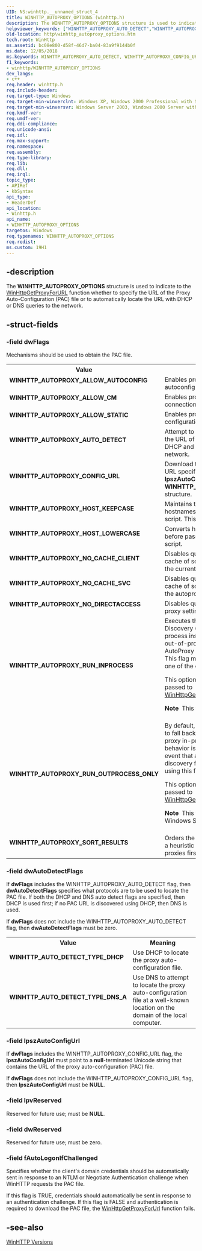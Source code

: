```yaml
---
UID: NS:winhttp.__unnamed_struct_4
title: WINHTTP_AUTOPROXY_OPTIONS (winhttp.h)
description: The WINHTTP_AUTOPROXY_OPTIONS structure is used to indicate to the WinHttpGetProxyForURL function whether to specify the URL of the Proxy Auto-Configuration (PAC) file or to automatically locate the URL with DHCP or DNS queries to the network.helpviewer_keywords: ["WINHTTP_AUTOPROXY_AUTO_DETECT","WINHTTP_AUTOPROXY_CONFIG_URL","WINHTTP_AUTOPROXY_NO_CACHE_CLIENT","WINHTTP_AUTOPROXY_NO_CACHE_SVC","WINHTTP_AUTOPROXY_NO_DIRECTACCESS","WINHTTP_AUTOPROXY_OPTIONS","WINHTTP_AUTOPROXY_OPTIONS structure [HTTP]","WINHTTP_AUTOPROXY_RUN_INPROCESS","WINHTTP_AUTOPROXY_RUN_OUTPROCESS_ONLY","WINHTTP_AUTOPROXY_SORT_RESULTS","WINHTTP_AUTO_DETECT_TYPE_DHCP","WINHTTP_AUTO_DETECT_TYPE_DNS_A","http.winhttp_autoproxy_options","winhttp/WINHTTP_AUTOPROXY_OPTIONS"]
old-location: http\winhttp_autoproxy_options.htm
tech.root: WinHttp
ms.assetid: bc08e800-d58f-46d7-ba04-83a9f9144b0f
ms.date: 12/05/2018
ms.keywords: WINHTTP_AUTOPROXY_AUTO_DETECT, WINHTTP_AUTOPROXY_CONFIG_URL, WINHTTP_AUTOPROXY_NO_CACHE_CLIENT, WINHTTP_AUTOPROXY_NO_CACHE_SVC, WINHTTP_AUTOPROXY_NO_DIRECTACCESS, WINHTTP_AUTOPROXY_OPTIONS, WINHTTP_AUTOPROXY_OPTIONS structure [HTTP], WINHTTP_AUTOPROXY_RUN_INPROCESS, WINHTTP_AUTOPROXY_RUN_OUTPROCESS_ONLY, WINHTTP_AUTOPROXY_SORT_RESULTS, WINHTTP_AUTO_DETECT_TYPE_DHCP, WINHTTP_AUTO_DETECT_TYPE_DNS_A, http.winhttp_autoproxy_options, winhttp/WINHTTP_AUTOPROXY_OPTIONS
f1_keywords:
- winhttp/WINHTTP_AUTOPROXY_OPTIONS
dev_langs:
- c++
req.header: winhttp.h
req.include-header: 
req.target-type: Windows
req.target-min-winverclnt: Windows XP, Windows 2000 Professional with SP3 [desktop apps only]
req.target-min-winversvr: Windows Server 2003, Windows 2000 Server with SP3 [desktop apps only]
req.kmdf-ver: 
req.umdf-ver: 
req.ddi-compliance: 
req.unicode-ansi: 
req.idl: 
req.max-support: 
req.namespace: 
req.assembly: 
req.type-library: 
req.lib: 
req.dll: 
req.irql: 
topic_type:
- APIRef
- kbSyntax
api_type:
- HeaderDef
api_location:
- Winhttp.h
api_name:
- WINHTTP_AUTOPROXY_OPTIONS
targetos: Windows
req.typenames: WINHTTP_AUTOPROXY_OPTIONS
req.redist: 
ms.custom: 19H1
---
```


## -description

The <b>WINHTTP_AUTOPROXY_OPTIONS</b> structure is used to indicate to the <a href="https://docs.microsoft.com/windows/desktop/api/winhttp/nf-winhttp-winhttpgetproxyforurl">WinHttpGetProxyForURL</a> function whether to specify the URL of the Proxy Auto-Configuration (PAC) file or to automatically locate the URL with DHCP or DNS queries to the network.

## -struct-fields

### -field dwFlags

Mechanisms should be used to obtain the PAC file.

<table>
<tr>
<th>Value</th>
<th>Meaning</th>
</tr>
<tr>
<tr>
<td width="40%"><a id="WINHTTP_AUTOPROXY_ALLOW_AUTOCONFIG"></a><a id="winhttp_autoproxy_allow_autoconfig"></a><dl>
<dt><b>WINHTTP_AUTOPROXY_ALLOW_AUTOCONFIG</b></dt>
</dl>
</td>
<td width="60%">
Enables proxy detection via autoconfig URL.

</td>
</tr>
<tr>
<td width="40%"><a id="WINHTTP_AUTOPROXY_ALLOW_CM"></a><a id="winhttp_autoproxy_allow_cm"></a><dl>
<dt><b>WINHTTP_AUTOPROXY_ALLOW_CM</b></dt>
</dl>
</td>
<td width="60%">
Enables proxy detection via connection manager.

</td>
</tr>
<td width="40%"><a id="WINHTTP_AUTOPROXY_ALLOW_STATIC"></a><a id="winhttp_autoproxy_allow_static"></a><dl>
<dt><b>WINHTTP_AUTOPROXY_ALLOW_STATIC</b></dt>
</dl>
</td>
<td width="60%">
Enables proxy detection via static configuration.

</td>
</tr>
<tr>
<td width="40%"><a id="WINHTTP_AUTOPROXY_AUTO_DETECT"></a><a id="winhttp_autoproxy_auto_detect"></a><dl>
<dt><b>WINHTTP_AUTOPROXY_AUTO_DETECT</b></dt>
</dl>
</td>
<td width="60%">
Attempt to automatically discover the URL of the PAC file using both DHCP and DNS queries to the local network.

</td>
</tr>
<tr>
<td width="40%"><a id="WINHTTP_AUTOPROXY_CONFIG_URL"></a><a id="winhttp_autoproxy_config_url"></a><dl>
<dt><b>WINHTTP_AUTOPROXY_CONFIG_URL</b></dt>
</dl>
</td>
<td width="60%">
Download the PAC file from the URL specified by <b>lpszAutoConfigUrl</b> in the <b>WINHTTP_AUTOPROXY_OPTIONS</b> structure.

</td>
</tr>
<tr>
<td width="40%"><a id="WINHTTP_AUTOPROXY_HOST_KEEPCASE"></a><a id="winhttp_autoproxy_host_keepcase"></a><dl>
<dt><b>WINHTTP_AUTOPROXY_HOST_KEEPCASE</b></dt>
</dl>
</td>
<td width="60%">
Maintains the case of the hostnames passed to the PAC script. This is the default behavior.

</td>
</tr>
<tr>
<td width="40%"><a id="WINHTTP_AUTOPROXY_HOST_LOWERCASE"></a><a id="winhttp_autoproxy_host_lowercase"></a><dl>
<dt><b>WINHTTP_AUTOPROXY_HOST_LOWERCASE</b></dt>
</dl>
</td>
<td width="60%">
Converts hostnames to lowercase before passing them to the PAC script.

</td>
</tr>
<tr>
<td width="40%"><a id="WINHTTP_AUTOPROXY_NO_CACHE_CLIENT"></a><a id="winhttp_autoproxy_no_cache_client"></a><dl>
<dt><b>WINHTTP_AUTOPROXY_NO_CACHE_CLIENT</b></dt>
</dl>
</td>
<td width="60%">
Disables querying a host to proxy cache of script execution results in the current process.

</td>
</tr>
<tr>
<td width="40%"><a id="WINHTTP_AUTOPROXY_NO_CACHE_SVC"></a><a id="winhttp_autoproxy_no_cache_svc"></a><dl>
<dt><b>WINHTTP_AUTOPROXY_NO_CACHE_SVC</b></dt>
</dl>
</td>
<td width="60%">
Disables querying a host to proxy cache of script execution results in the autoproxy service.

</td>
</tr>
<tr>
<td width="40%"><a id="WINHTTP_AUTOPROXY_NO_DIRECTACCESS"></a><a id="winhttp_autoproxy_no_directaccess"></a><dl>
<dt><b>WINHTTP_AUTOPROXY_NO_DIRECTACCESS</b></dt>
</dl>
</td>
<td width="60%">
Disables querying Direct Access proxy settings for this request.

</td>
</tr>
<tr>
<td width="40%"><a id="WINHTTP_AUTOPROXY_RUN_INPROCESS"></a><a id="winhttp_autoproxy_run_inprocess"></a><dl>
<dt><b>WINHTTP_AUTOPROXY_RUN_INPROCESS</b></dt>
</dl>
</td>
<td width="60%">
Executes the Web Proxy Auto-Discovery (WPAD) protocol in-process instead of delegating to an out-of-process WinHTTP AutoProxy Service, if available. This flag must be combined with one of the other flags.

This option has no effect when passed to <a href="https://docs.microsoft.com/windows/desktop/api/winhttp/nf-winhttp-winhttpgetproxyforurlex">WinHttpGetProxyForUrlEx</a>.

<div class="alert"><b>Note</b>  This flag is deprecated.</div>
<div> </div>


</td>
</tr>
<tr>
<td width="40%"><a id="WINHTTP_AUTOPROXY_RUN_OUTPROCESS_ONLY"></a><a id="winhttp_autoproxy_run_outprocess_only"></a><dl>
<dt><b>WINHTTP_AUTOPROXY_RUN_OUTPROCESS_ONLY</b></dt>
</dl>
</td>
<td width="60%">
By default, WinHTTP is configured to fall back to auto-discover a proxy in-process. If this fallback behavior is undesirable in the event that an out-of-process discovery fails, it can be disabled using this flag.

This option has no effect when passed to <a href="https://docs.microsoft.com/windows/desktop/api/winhttp/nf-winhttp-winhttpgetproxyforurlex">WinHttpGetProxyForUrlEx</a>.


<div class="alert"><b>Note</b>  This flag is available on Windows Server 2003 only.</div>
<div> </div>


</td>
</tr>
<tr>
<td width="40%"><a id="WINHTTP_AUTOPROXY_SORT_RESULTS_"></a><a id="winhttp_autoproxy_sort_results_"></a><dl>
<dt><b>WINHTTP_AUTOPROXY_SORT_RESULTS </b></dt>
</dl>
</td>
<td width="60%">
Orders the proxy results based on a heuristic placing the fastest proxies first.

</td>
</tr>
</table>

### -field dwAutoDetectFlags

If <b>dwFlags</b> includes the WINHTTP_AUTOPROXY_AUTO_DETECT flag, then <b>dwAutoDetectFlags</b> specifies what protocols are to be used to locate the PAC file. If both the DHCP and DNS auto detect flags are specified, then DHCP is used first; if no PAC URL is discovered using DHCP, then DNS is used.

If <b>dwFlags</b> does not include the WINHTTP_AUTOPROXY_AUTO_DETECT flag, then <b>dwAutoDetectFlags</b> must be zero.

<table>
<tr>
<th>Value</th>
<th>Meaning</th>
</tr>
<tr>
<td width="40%"><a id="WINHTTP_AUTO_DETECT_TYPE_DHCP"></a><a id="winhttp_auto_detect_type_dhcp"></a><dl>
<dt><b>WINHTTP_AUTO_DETECT_TYPE_DHCP</b></dt>
</dl>
</td>
<td width="60%">
Use DHCP to locate the proxy auto-configuration file.

</td>
</tr>
<tr>
<td width="40%"><a id="WINHTTP_AUTO_DETECT_TYPE_DNS_A"></a><a id="winhttp_auto_detect_type_dns_a"></a><dl>
<dt><b>WINHTTP_AUTO_DETECT_TYPE_DNS_A</b></dt>
</dl>
</td>
<td width="60%">
Use DNS to attempt to locate the proxy auto-configuration file at a well-known location on the domain of the local computer.

</td>
</tr>
</table>

### -field lpszAutoConfigUrl

If <b>dwFlags</b> includes the WINHTTP_AUTOPROXY_CONFIG_URL flag, the <b>lpszAutoConfigUrl</b> must point to a <b>null</b>-terminated Unicode string that contains the URL of the proxy auto-configuration (PAC) file.

If <b>dwFlags</b> does not include the WINHTTP_AUTOPROXY_CONFIG_URL flag, then <b>lpszAutoConfigUrl</b> must be <b>NULL</b>.

### -field lpvReserved

Reserved for future use; must be <b>NULL</b>.

### -field dwReserved

Reserved for future use; must be zero.

### -field fAutoLogonIfChallenged

Specifies whether the client's domain credentials should be automatically sent in response to an NTLM or Negotiate Authentication challenge when WinHTTP requests the PAC file.

If this flag is TRUE, credentials should automatically be sent in response to an authentication challenge. If this flag is FALSE and authentication is required to download the PAC file, the <a href="https://docs.microsoft.com/windows/desktop/api/winhttp/nf-winhttp-winhttpgetproxyforurl">WinHttpGetProxyForUrl</a> function fails.

## -see-also

<a href="https://docs.microsoft.com/windows/desktop/WinHttp/winhttp-versions">WinHTTP Versions</a>
